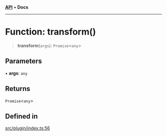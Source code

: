 [**API**](../../API.md) • **Docs**

***

# Function: transform()

> **transform**(`args`): `Promise`\<`any`\>

## Parameters

• **args**: `any`

## Returns

`Promise`\<`any`\>

## Defined in

[src/plugin/index.ts:56](https://github.com/inokawa/react-native-react-bridge/blob/b0a8ef6e567676174800409d4b0075e0b9a19a45/src/plugin/index.ts#L56)
